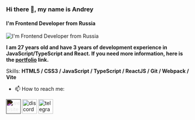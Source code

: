 ### Hi there 👋, my name is Andrey
#### I'm Frontend Developer from Russia
![I'm Frontend Developer from Russia](https://fiverr-res.cloudinary.com/images/t_main1,q_auto,f_auto,q_auto,f_auto/gigs/337853518/original/eb1518e08b2ca7daf0a932c30c82867b50077c7a/frontend-web-developer-frontend-development-react-typescript-html-css-bootstrap.jpg)

**I am 27 years old and have 3 years of development experience in JavaScript/TypeScript and React. If you need more information, here is the [portfolio](https://chic-treacle-bb5d18.netlify.app) link.**

Skills: **HTML5 / CSS3 / JavaScript / TypeScript / ReactJS / Git / Webpack / Vite**

- 📫 How to reach me:

[<img src='https://cdn.jsdelivr.net/npm/simple-icons@3.0.1/icons/icloud.svg' alt='website' height='40' style='filter: invert(100%);'>](https://chic-treacle-bb5d18.netlify.app/#contact)  [<img src='https://cdn.jsdelivr.net/npm/simple-icons@3.0.1/icons/discord.svg' alt='discord' height='40'>](https://discordapp.com/users/281710066439159810/)  [<img src='https://cdn.jsdelivr.net/npm/simple-icons@3.0.1/icons/telegram.svg' alt='telegram' height='40'>](https://t.me/PaoNyyka)
<!--
**PaoNyyaka/PaoNyyaka** is a ✨ _special_ ✨ repository because its `README.md` (this file) appears on your GitHub profile.

Here are some ideas to get you started:

- 🔭 I’m currently working on ...
- 🌱 I’m currently learning ...
- 👯 I’m looking to collaborate on ...
- 🤔 I’m looking for help with ...
- 💬 Ask me about ...
- 📫 How to reach me: ...
- 😄 Pronouns: ...
- ⚡ Fun fact: ...
-->
